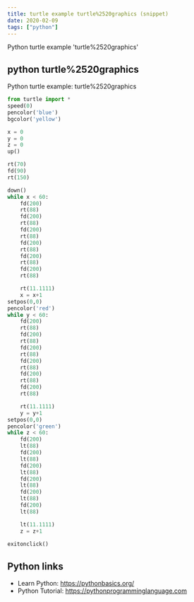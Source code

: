 ```yaml
---
title: turtle example turtle%2520graphics (snippet)
date: 2020-02-09
tags: ["python"]
---
```

Python turtle example 'turtle%2520graphics'


## python turtle%2520graphics

Python turtle example: turtle%2520graphics

```python
from turtle import *
speed(0) 
pencolor('blue') 
bgcolor('yellow') 

x = 0
y = 0
z = 0
up() 

rt(70) 
fd(90) 
rt(150) 

down() 
while x < 60: 
    fd(200)     
    rt(88)
    fd(200)
    rt(88)
    fd(200)
    rt(88)
    fd(200)
    rt(88)
    fd(200)
    rt(88)
    fd(200)
    rt(88)

    rt(11.1111) 
    x = x+1 
setpos(0,0)
pencolor('red')
while y < 60: 
    fd(200)     
    rt(88)
    fd(200)
    rt(88)
    fd(200)
    rt(88)
    fd(200)
    rt(88)
    fd(200)
    rt(88)
    fd(200)
    rt(88)

    rt(11.1111) 
    y = y+1 
setpos(0,0)
pencolor('green')
while z < 60:
    fd(200)     
    lt(88)
    fd(200)
    lt(88)
    fd(200)
    lt(88)
    fd(200)
    lt(88)
    fd(200)
    lt(88)
    fd(200)
    lt(88)

    lt(11.1111) 
    z = z+1             
        
exitonclick() 

```

## Python links

- Learn Python: https://pythonbasics.org/
- Python Tutorial: https://pythonprogramminglanguage.com
